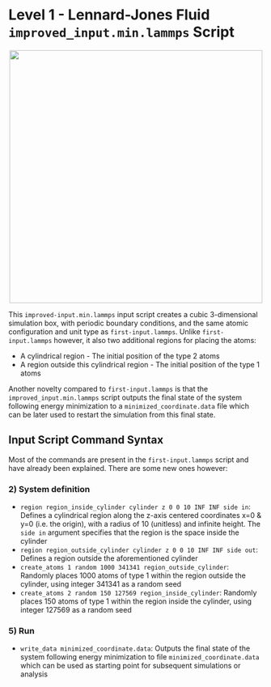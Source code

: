 # Level 1 - Lennard-Jones Fluid `improved_input.min.lammps` Script

<p align="center">
  <img src="https://github.com/c-vandenberg/lammps-tutorials/assets/60201356/f974c372-df53-4df7-828c-4e9fb5927c18" width="500">
</p>

This `improved-input.min.lammps` input script creates a cubic 3-dimensional simulation box, with periodic boundary conditions, and the same atomic configuration and unit type as `first-input.lammps`. Unlike `first-input.lammps` however, it also two additional regions for placing the atoms:
* A cylindrical region - The initial position of the type 2 atoms
* A region outside this cylindrical region - The initial position of the type 1 atoms

Another novelty compared to `first-input.lammps` is that the `improved_input.min.lammps` script outputs the final state of the system following energy minimization to a `minimized_coordinate.data` file which can be later used to restart the simulation from this final state.

## Input Script Command Syntax

Most of the commands are present in the `first-input.lammps` script and have already been explained. There are some new ones however:

### 2) System definition
* `region region_inside_cylinder cylinder z 0 0 10 INF INF side in`: Defines a cylindrical region along the z-axis centered coordinates x=0 & y=0 (i.e. the origin), with a radius of 10 (unitless) and infinite height. The `side in` argument specifies that the region is the space inside the cylinder
* `region region_outside_cylinder cylinder z 0 0 10 INF INF side out`: Defines a region outside the aforementioned cylinder
* `create_atoms 1 random 1000 341341 region_outside_cylinder`: Randomly places 1000 atoms of type 1 within the region outside the cylinder, using integer 341341 as a random seed
* `create_atoms 2 random 150 127569 region_inside_cylinder`: Randomly places 150 atoms of type 1 within the region inside the cylinder, using integer 127569 as a random seed

### 5) Run
* `write_data minimized_coordinate.data`: Outputs the final state of the system following energy minimization to file `minimized_coordinate.data` which can be used as starting point for subsequent simulations or analysis
